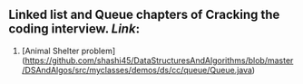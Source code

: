 ##  Linked list and Queue chapters of Cracking the coding interview. *Link*:



1. [Animal Shelter problem] (https://github.com/shashi45/DataStructuresAndAlgorithms/blob/master/DSAndAlgos/src/myclasses/demos/ds/cc/queue/Queue.java)
